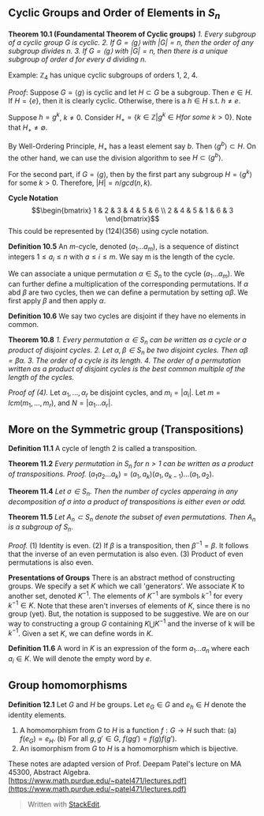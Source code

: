 ## Cyclic Groups and Order of Elements in $S_n$
$\textbf{Theorem 10.1 (Foundamental Theorem of Cyclic groups)}$
*1. Every subgroup of a cyclic group G is cyclic.*
*2. If $G=\langle g\rangle$ with $|G|=n$, then the order of any subgroup divides $n$.*
*3. If $G=\langle g\rangle$ with $|G|=n$, then there is a unique subgroup of order $d$ for every $d$ dividing $n$.*

Example: $\mathbb{Z}_4$ has unique cyclic subgroups of orders 1, 2, 4. 

*Proof*: 
Suppose $G=\langle g\rangle$ is cyclic and let $H \subset G$ be a subgroup. 
Then $e\in H$. 
If $H=\{e\}$, then it is clearly cyclic. 
Otherwise, there is a $h\in H$ s.t. $h\neq e$. 

Suppose $h=g^k$, $k\neq 0$. Consider $H_+=\{k\in \mathbb{Z}|g^k\in H for\:some\:k>0\}$. Note that $H_+\neq\emptyset$. 

By Well-Ordering Principle, $H_+$ has a least element say $b$. Then $\langle g^b\rangle \subset H$. 
On the other hand, we can use the division algorithm to see $H \subset \langle g^b\rangle$. 

For the second part, if $G=\langle g\rangle$, then by the first part any subgroup $H=\langle g^k\rangle$ for some $k>0$. Therefore, $|H|=n/gcd(n, k)$. 

$\textbf{Cycle Notation}$
$$\begin{bmatrix}  
1 & 2 & 3 & 4 & 5 & 6 \\  
2 & 4 & 5 & 1 & 6 & 3  
\end{bmatrix}$$
This could be represented by $(124)(356)$ using cycle notation. 

$\textbf{Definition 10.5}$
An $m$-cycle, denoted $(a_1...a_m)$, is a sequence of distinct integers $1\leq a_i \leq n$ with $a\leq i \leq m$. We say m is the length of the cycle. 

We can associate a unique permutation $\alpha \in S_n$ to the cycle $(a_1...a_m)$. We can further define a multiplication of the corresponding permutations. If $\alpha$ abd $\beta$ are two cycles, then we can define a permutation by setting $\alpha\beta$. We first apply $\beta$ and then apply $\alpha$. 

$\textbf{Definition 10.6}$
We say two cycles are disjoint if they have no elements in common. 

$\textbf{Theorem 10.8}$
*1. Every permutation $\alpha \in S_n$ can be written as a cycle or a product of disjoint cycles.*
*2. Let $\alpha,\beta \in S_n$ be two disjoint cycles. Then $\alpha\beta=\beta\alpha$.*
*3. The order of a cycle is its length.*
*4. The order of a permutation written as a product of disjoint cycles is the best common multiple of the length of the cycles.*

*Proof of (4).*
Let $\alpha_1, ..., \alpha_r$ be disjoint cycles, and $m_i=|\alpha_i|$. Let $m=lcm(m_1, ..., m_r)$, and $N=|\alpha_1...\alpha_r|$. 

## More on the Symmetric group (Transpositions)
$\textbf{Definition 11.1}$
A cycle of length 2 is called a transposition. 

$\textbf{Theorem 11.2}$
*Every permutation in $S_n$ for $n>1$ can be written as a product of transpositions.*
*Proof.* 
$(a_1a_2...a_k)=(a_1,a_k)(a_1,a_{k-1})...(a_1,a_2).$

$\textbf{Theorem 11.4}$
*Let $\sigma\in S_n$. Then the number of cycles apperaing in any decomposition of $\sigma$ into a product of transpositions is either even or odd.*

$\textbf{Theorem 11.5}$
*Let $A_n \subset S_n$ denote the subset of even permutations. Then $A_n$ is a subgroup of $S_n$*.

*Proof.*
(1) Identity is even. 
(2) If $\beta$ is a transposition, then $\beta^{-1}=\beta$. 
It follows that the inverse of an even permutation is also even. 
(3) Product of even permutations is also even. 

$\textbf{Presentations of Groups}$
There is an abstract method of constructing groups. We specify a set $K$ which we call 'generators'. We associate $K$ to another set, denoted $K^{-1}$. The elements of $K^{-1}$ are symbols $k^{-1}$ for every $k^{-1}\in K$. Note that these aren't inverses of elements of $K$, since there is no group (yet). But, the notation is supposed to be suggestive. We are on our way to constructing a group $G$ containing $K\bigcup K^{-1}$ and the inverse of k will be $k^{-1}$. Given a set $K$, we can define words in $K$.

$\textbf{Definition 11.6}$
A word in $K$ is an expression of the form $a_1...a_n$ where each $a_i\in K$. We will denote the empty word by $e$. 

## Group homomorphisms
$\textbf{Definition 12.1}$
Let $G$ and $H$ be groups. Let $e_G \in G$ and $e_h \in H$ denote the identity elements. 
1. A homomorphism from $G$ to $H$ is a function $f:G\rightarrow H$ such that: 
(a) $f(e_G)=e_H$. 
(b) For all $g, g'\in G$, $f(gg')=f(g)f(g')$.
2. An isomorphism from $G$ to $H$ is a homomorphism which is bijective. 

These notes are adapted version of Prof. Deepam Patel's lecture on MA 45300, Abstract Algebra. 
[https://www.math.purdue.edu/~patel471/lectures.pdf](https://www.math.purdue.edu/~patel471/lectures.pdf)
> Written with [StackEdit](https://stackedit.io/).

